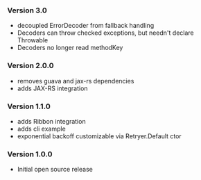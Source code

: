 ### Version 3.0
* decoupled ErrorDecoder from fallback handling
* Decoders can throw checked exceptions, but needn't declare Throwable
* Decoders no longer read methodKey

### Version 2.0.0
* removes guava and jax-rs dependencies
* adds JAX-RS integration

### Version 1.1.0
* adds Ribbon integration
* adds cli example
* exponential backoff customizable via Retryer.Default ctor

### Version 1.0.0

* Initial open source release
